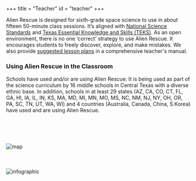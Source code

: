 +++
title = "Teacher"
id = "teacher"
+++

Alien Rescue is designed for sixth-grade space science to use in about fifteen 50-minute class sessions. It’s aligned with [National Science Standards](/pdf/AlienRescueNationalStandards.pdf) and [Texas Essential Knowledge and Skills (TEKS)](/pdf/TEKS_AlienRescue.pdf). As an open environment, there is no one ‘correct’ strategy to use Alien Rescue. It encourages students to freely discover, explore, and make mistakes. We also provide [suggested lesson plans](/pdf/Lesson_plans.pdf) in a comprehensive teacher's manual.

### Using Alien Rescue in the Classroom

Schools have used and/or are using Alien Rescue:
It is being used as part of the science curriculum by 16 middle schools in Central Texas with a diverse ethnic base. In addition, schools in at least 29 states (AZ, CA, CO, CT, FL, GA, HI, IA, IL, IN, KS, MA, MD, MI, MN, MO, MS, NC, NM, NJ, NY, OH, OR, PA, SC, TN, UT, WA, WI) and 4 countries (Australia, Canada, China, S.Korea) have used and are using Alien Rescue. <br /><br /><br /><br /><br />

![map](/img/map.png)<br /><br /><br /><br />
![infographic](/img/info3.png)
